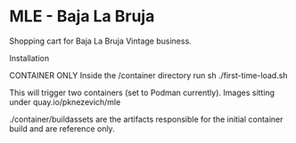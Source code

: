 # MLE - Baja La Bruja
Shopping cart for Baja La Bruja Vintage business.



Installation


CONTAINER ONLY
Inside the /container directory run
sh ./first-time-load.sh

This will trigger two containers (set to Podman currently). Images sitting under quay.io/pknezevich/mle

./container/buildassets are the artifacts responsible for the initial container build and are reference only.